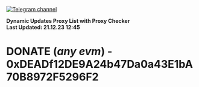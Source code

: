 [![Telegram channel](https://img.shields.io/endpoint?url=https://runkit.io/damiankrawczyk/telegram-badge/branches/master?url=https://t.me/n4z4v0d)](https://t.me/n4z4v0d) 

**Dynamic Updates Proxy List with Proxy Checker**  
**Last Updated: 21.12.23 12:45**

# DONATE (_any evm_) - 0xDEADf12DE9A24b47Da0a43E1bA70B8972F5296F2
